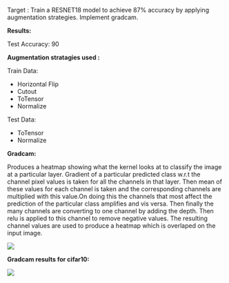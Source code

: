 Target : Train a RESNET18 model to achieve 87% accuracy by applying augmentation strategies. Implement gradcam.

**Results:**

Test Accuracy: 90 

**Augmentation stratagies used :**

Train Data:

* Horizontal Flip
* Cutout
* ToTensor
* Normalize

Test Data:

* ToTensor
* Normalize

**Gradcam:**

Produces a heatmap showing what the kernel looks at to classify the image at a particular layer. Gradient of a particular predicted class w.r.t the channel pixel values is taken for all the channels in that layer. Then mean of these values for each channel is taken and the corresponding channels are multiplied with this value.On doing this the channels that most affect the prediction of the particular class amplifies and vis versa. Then finally the many channels are converting to one channel by adding the depth. Then relu is applied to this channel to remove negative values. The resulting channel values are used to produce a heatmap which is overlaped on the input image. 

<img src="https://github.com/mshilpaa/EVA4/blob/master/Session%209/gradcam.jpg"/>

**Gradcam results for cifar10:**

<img src="https://github.com/mshilpaa/EVA4/blob/master/Session%209/gradcam_cifar10.jpg"/>
